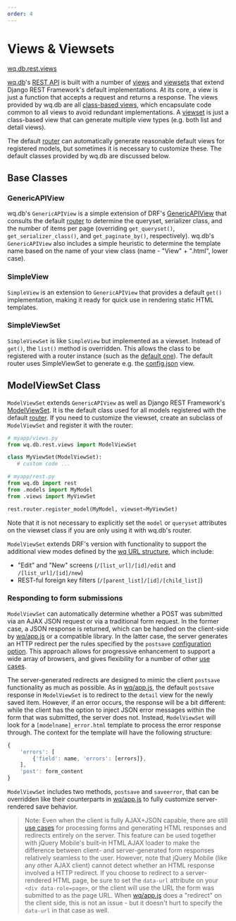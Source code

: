```yaml
---
order: 4
---
```


Views & Viewsets
========

[wq.db.rest.views]

[wq.db]'s [REST API] is built with a number of [views] and [viewsets] that extend Django REST Framework's default implementations.  At its core, a view is just a function that accepts a request and returns a response.  The views provided by wq.db are all [class-based views], which encapsulate code common to all views to avoid redundant implementations.  A [viewset] is just a class-based view that can generate multiple view types (e.g. both list and detail views).

The default [router] can automatically generate reasonable default views for registered models, but sometimes it is necessary to customize these.  The default classes provided by wq.db are discussed below.

## Base Classes
### GenericAPIView

wq.db's `GenericAPIView` is a simple extension of DRF's [GenericAPIView] that consults the default [router] to determine the queryset, serializer class, and the number of items per page (overriding `get_queryset()`, `get_serializer_class()`, and `get_paginate_by()`, respectively).  wq.db's `GenericAPIView` also includes a simple heuristic to determine the template name based on the name of your view class (name - "View" + ".html", lower case).

### SimpleView
`SimpleView` is an extension to `GenericAPIView` that provides a default `get()` implementation, making it ready for quick use in rendering static HTML templates.

### SimpleViewSet
`SimpleViewSet` is like `SimpleView` but implemented as a viewset.  Instead of `get()`, the `list()` method is overridden.  This allows the class to be registered with a router instance (such as the [default one]).  The default router uses SimpleViewSet to generate e.g. the [config.json] view.

## ModelViewSet Class

`ModelViewSet` extends `GenericAPIView` as well as Django REST Framework's [ModelViewSet].  It is the default class used for all models registered with the default [router].  If you need to customize the viewset, create an subclass of `ModelViewSet` and register it with the router:

```python
# myapp/views.py
from wq.db.rest.views import ModelViewSet

class MyViewSet(ModelViewSet):
   # custom code ...
```

```python
# myapp/rest.py
from wq.db import rest
from .models import MyModel
from .views import MyViewSet

rest.router.register_model(MyModel, viewset=MyViewSet)
```
Note that it is not necessary to explicitly set the `model` or `queryset` attributes on the viewset class if you are only using it with wq.db's router.

`ModelViewSet` extends DRF's version with functionality to support the additional view modes defined by the [wq URL structure], which include:

  * "Edit" and "New" screens (`/[list_url]/[id]/edit` and `/[list_url]/[id]/new`)
  * REST-ful foreign key filters (`/[parent_list]/[id]/[child_list]`)

### Responding to form submissions

`ModelViewSet` can automatically determine whether a POST was submitted via an AJAX JSON request or via a traditional form request.  In the former case, a JSON response is returned, which can be handled on the client-side by [wq/app.js] or a compatible library.   In the latter case, the server generates an HTTP redirect per the rules specified by the `postsave` [configuration option].  This approach allows for progressive enhancement to support a wide array of browsers, and gives flexibility for a number of other [use cases].

The server-generated redirects are designed to mimic the client `postsave` functionality as much as possible.  As in [wq/app.js], the default `postsave` response in `ModelViewSet` is to redirect to the `detail` view for the newly saved item.  However, if an error occurs, the response will be a bit different: while the client has the option to inject JSON error messages within the form that was submitted, the server does not.  Instead, `ModelViewSet` will look for a `[modelname]_error.html` template to process the error response through.  The context for the template will have the following structure:

```javascript
{
    'errors': [
        {'field': name, 'errors': [errors]},
    ],
    'post': form_content
}
```

`ModelViewSet` includes two methods, `postsave` and `saveerror`, that can be overridden like their counterparts in [wq/app.js] to fully customize server-rendered save behavior.

> Note: Even when the client is fully AJAX+JSON capable, there are still [use cases] for processing forms and generating HTML responses and redirects entirely on the server.  This feature can be used together with jQuery Mobile's built-in HTML AJAX loader to make the difference between client- and server-generated form responses relatively seamless to the user.  However, note that jQuery Mobile (like any other AJAX client) cannot detect whether an HTML response involved a HTTP redirect.  If you choose to redirect to a server-rendered HTML page, be sure to set the `data-url` attribute on your `<div data-role=page>`, or the client will use the URL the form was submitted to as the page URL.  When [wq/app.js] does a "redirect" on the client side, this is not an issue - but it doesn't hurt to specify the `data-url` in that case as well.

[wq.db.rest.views]: https://github.com/wq/wq.db/blob/master/rest/views.py
[wq.db]: https://wq.io/wq.db
[REST API]: https://wq.io/docs/about-rest
[views]: http://www.django-rest-framework.org/api-guide/views/
[viewsets]: http://www.django-rest-framework.org/api-guide/viewsets/
[viewset]: http://www.django-rest-framework.org/api-guide/viewsets/
[router]: https://wq.io/docs/router
[default one]: https://wq.io/docs/router
[class-based views]: https://docs.djangoproject.com/en/1.7/topics/class-based-views/
[GenericAPIView]: http://www.django-rest-framework.org/api-guide/generic-views/#genericapiview
[config.json]: https://wq.io/docs/config
[ModelViewSet]: http://www.django-rest-framework.org/api-guide/viewsets/#modelviewset
[wq URL structure]: https://wq.io/docs/url-structure
[configuration option]: https://wq.io/docs/config
[wq/app.js]: https://wq.io/docs/app-js
[use cases]: https://wq.io/docs/templates
